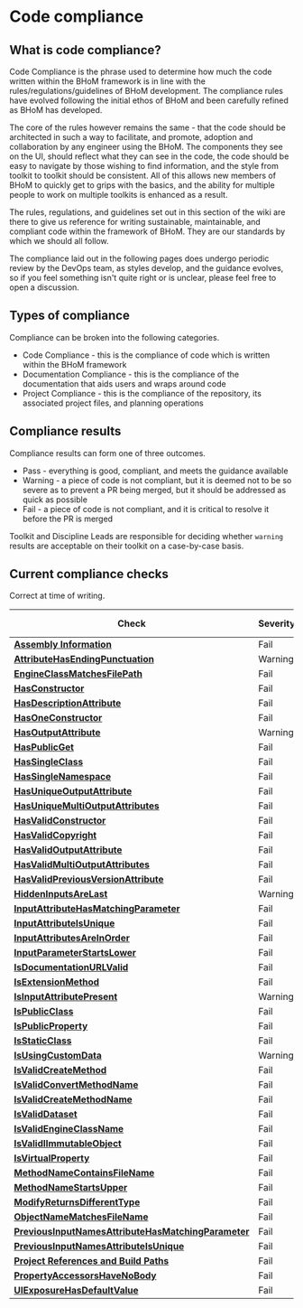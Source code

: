 # Code compliance

## What is code compliance?

Code Compliance is the phrase used to determine how much the code written within the BHoM framework is in line with the rules/regulations/guidelines of BHoM development. The compliance rules have evolved following the initial ethos of BHoM and been carefully refined as BHoM has developed.

The core of the rules however remains the same - that the code should be architected in such a way to facilitate, and promote, adoption and collaboration by any engineer using the BHoM. The components they see on the UI, should reflect what they can see in the code, the code should be easy to navigate by those wishing to find information, and the style from toolkit to toolkit should be consistent. All of this allows new members of BHoM to quickly get to grips with the basics, and the ability for multiple people to work on multiple toolkits is enhanced as a result.

The rules, regulations, and guidelines set out in this section of the wiki are there to give us reference for writing sustainable, maintainable, and compliant code within the framework of BHoM. They are our standards by which we should all follow.

The compliance laid out in the following pages does undergo periodic review by the DevOps team, as styles develop, and the guidance evolves, so if you feel something isn't quite right or is unclear, please feel free to open a discussion.

## Types of compliance

Compliance can be broken into the following categories.

 - Code Compliance - this is the compliance of code which is written within the BHoM framework
 - Documentation Compliance - this is the compliance of the documentation that aids users and wraps around code
 - Project Compliance - this is the compliance of the repository, its associated project files, and planning operations

## Compliance results

Compliance results can form one of three outcomes.

 - Pass - everything is good, compliant, and meets the guidance available
 - Warning - a piece of code is not compliant, but it is deemed not to be so severe as to prevent a PR being merged, but it should be addressed as quick as possible
 - Fail - a piece of code is not compliant, and it is critical to resolve it before the PR is merged

Toolkit and Discipline Leads are responsible for deciding whether `warning` results are acceptable on their toolkit on a case-by-case basis.

## Current compliance checks

Correct at time of writing.

| Check  | Severity | Compliance Type | 
| ------------- | ------------- | ------------- |
| [**Assembly Information**](/documentation/DevOps/Code%20Compliance%20and%20CI/Compliance%20Checks/AssemblyInfo-compliance) | Fail | Project |
| [**AttributeHasEndingPunctuation**](Compliance%20Checks/AttributeHasEndingPunctuation) | Warning | Documentation |
| [**EngineClassMatchesFilePath**](Compliance%20Checks/EngineClassMatchesFilePath) | Fail | Code |
| [**HasConstructor**](Compliance%20Checks/HasConstructor) | Fail | Code |
| [**HasDescriptionAttribute**](Compliance%20Checks/HasDescriptionAttribute) | Fail | Documentation |
| [**HasOneConstructor**](Compliance%20Checks/HasOneConstructor) | Fail | Code |
| [**HasOutputAttribute**](Compliance%20Checks/HasOutputAttribute) | Warning | Documentation |
| [**HasPublicGet**](Compliance%20Checks/HasPublicGet) | Fail | Code |
| [**HasSingleClass**](Compliance%20Checks/HasSingleClass) | Fail | Code |
| [**HasSingleNamespace**](Compliance%20Checks/HasSingleNamespace) | Fail | Code |
| [**HasUniqueOutputAttribute**](Compliance%20Checks/HasUniqueOutputAttribute) | Fail | Documentation |
| [**HasUniqueMultiOutputAttributes**](Compliance%20Checks/HasUniqueMultiOutputAttributes) | Fail | Documentation |
| [**HasValidConstructor**](Compliance%20Checks/HasValidConstructor) | Fail | Code |
| [**HasValidCopyright**](Compliance%20Checks/HasValidCopyright) | Fail | Copyright |
| [**HasValidOutputAttribute**](Compliance%20Checks/HasValidOutputAttribute) | Fail | Documentation |
| [**HasValidMultiOutputAttributes**](Compliance%20Checks/HasValidMultiOutputAttributes) | Fail | Documentation |
| [**HasValidPreviousVersionAttribute**](Compliance%20Checks/HasValidPreviousVersionAttribute) | Fail | Documentation |
| [**HiddenInputsAreLast**](Compliance%20Checks/HiddenInputsAreLast) | Warning | Documentation |
| [**InputAttributeHasMatchingParameter**](Compliance%20Checks/InputAttributeHasMatchingParameter) | Fail | Documentation |
| [**InputAttributeIsUnique**](Compliance%20Checks/InputAttributeIsUnique) | Fail | Documentation |
| [**InputAttributesAreInOrder**](Compliance%20Checks/InputAttributsAreInOrder) | Fail | Documentation |
| [**InputParameterStartsLower**](Compliance%20Checks/InputParameterStartsLower) | Fail | Code |
| [**IsDocumentationURLValid**](Compliance%20Checks/IsDocumentationURLValid) | Fail | Documentation |
| [**IsExtensionMethod**](Compliance%20Checks/IsExtensionMethod) | Fail | Code |
| [**IsInputAttributePresent**](Compliance%20Checks/IsInputAttributePresent) | Warning | Documentation |
| [**IsPublicClass**](Compliance%20Checks/IsPublicClass) | Fail | Code |
| [**IsPublicProperty**](Compliance%20Checks/IsPublicProperty) | Fail | Code |
| [**IsStaticClass**](Compliance%20Checks/IsStaticClass) | Fail | Code |
| [**IsUsingCustomData**](Compliance%20Checks/IsUsingCustomData) | Warning | Code |
| [**IsValidCreateMethod**](Compliance%20Checks/IsValidCreateMethod) | Fail | Code |
| [**IsValidConvertMethodName**](Compliance%20Checks/IsValidConvertMethodName) | Fail | Code |
| [**IsValidCreateMethodName**](Compliance%20Checks/IsValidCreateMethodName) | Fail | Code |
| [**IsValidDataset**](Compliance%20Checks/IsValidDataset) | Fail | Dataset |
| [**IsValidEngineClassName**](Compliance%20Checks/IsValidEngineClassName) | Fail | Code |
| [**IsValidIImmutableObject**](Compliance%20Checks/IsValidIImmutableObject) | Fail | Code |
| [**IsVirtualProperty**](Compliance%20Checks/IsVirtualProperty) | Fail | Code |
| [**MethodNameContainsFileName**](Compliance%20Checks/MethodNameContainsFileName) | Fail | Code |
| [**MethodNameStartsUpper**](Compliance%20Checks/MethodNameStartsUpper) | Fail | Code |
| [**ModifyReturnsDifferentType**](Compliance%20Checks/ModifyReturnsDifferentType) | Fail | Code |
| [**ObjectNameMatchesFileName**](Compliance%20Checks/ObjectNameMatchesFileName) | Fail | Code |
| [**PreviousInputNamesAttributeHasMatchingParameter**](Compliance%20Checks/PreviousInputNamesAttributeHasMatchingParameter) | Fail | Documentation |
| [**PreviousInputNamesAttributeIsUnique**](Compliance%20Checks/PreviousInputNamesAttributeIsUnique) | Fail | Documentation |
| [**Project References and Build Paths**](Compliance%20Checks/Project-References-and-Build-Paths) | Fail | Project |
| [**PropertyAccessorsHaveNoBody**](Compliance%20Checks/PropertyAccessorsHaveNoBody) | Fail | Code |
| [**UIExposureHasDefaultValue**](Compliance%20Checks/UIExposureHasDefaultValue) | Fail | Documentation |
